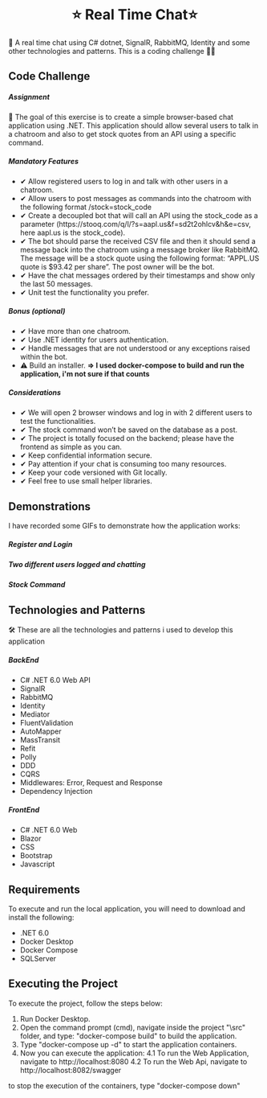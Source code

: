 <h1 align="center">
⭐ Real Time Chat⭐ 
</h1>
💬 A real time chat using C# dotnet, SignalR, RabbitMQ, Identity and some other technologies and patterns. This is a coding challenge 👨‍💻

## Code Challenge

##### Assignment
📌 The goal of this exercise is to create a simple browser-based chat application using .NET.
This application should allow several users to talk in a chatroom and also to get stock quotes from an API using a specific command.

##### Mandatory Features
<ul>
	<li>✔ Allow registered users to log in and talk with other users in a chatroom.</li>
	<li>✔ Allow users to post messages as commands into the chatroom with the following format /stock=stock_code</li>
	<li>✔ Create a decoupled bot that will call an API using the stock_code as a parameter
(https://stooq.com/q/l/?s=aapl.us&f=sd2t2ohlcv&h&e=csv, here aapl.us is the
stock_code).</li>
	<li>✔ The bot should parse the received CSV file and then it should send a message back
	into the chatroom using a message broker like RabbitMQ. The message will be a stock quote
using the following format: “APPL.US quote is $93.42 per share”. The post owner will be
the bot.</li>
	<li>✔ Have the chat messages ordered by their timestamps and show only the last 50
messages.</li>
	<li>✔ Unit test the functionality you prefer.</li>
</ul>

##### Bonus (optional)
<ul>
	<li>✔ Have more than one chatroom.</li>
	<li>✔ Use .NET identity for users authentication.</li>
	<li>✔ Handle messages that are not understood or any exceptions raised within the bot.</li>
	<li>⚠️ Build an installer. <b>=> I used docker-compose to build and run the application, i'm not sure if that counts</b></li>
</ul>

##### Considerations
<ul>
	<li>✔ We will open 2 browser windows and log in with 2 different users to test the
functionalities.</li>
	<li>✔ The stock command won’t be saved on the database as a post.</li>
	<li>✔ The project is totally focused on the backend; please have the frontend as simple as you
can.</li>
	<li>✔ Keep confidential information secure.</li>
	<li>✔ Pay attention if your chat is consuming too many resources.</li>
	<li>✔ Keep your code versioned with Git locally.</li>
	<li>✔ Feel free to use small helper libraries.</li>
</ul>

## Demonstrations
I have recorded some GIFs to demonstrate how the application works:

##### Register and Login

##### Two different users logged and chatting

##### Stock Command

## Technologies and Patterns
🛠 These are all the technologies and patterns i used to develop this application
##### BackEnd
<ul>
	<li><a url="https://dotnet.microsoft.com/en-us/download/dotnet/6.0">C# .NET 6.0 Web API</a></li>
	<li><a url="https://www.nuget.org/packages/Microsoft.AspNetCore.SignalR">SignalR</a></li>
	<li><a url="https://www.nuget.org/packages/MassTransit.RabbitMQ/8.0.6-develop.537">RabbitMQ</a></li>
	<li><a url="https://www.nuget.org/packages/Microsoft.AspNetCore.Identity">Identity</a></li>
	<li><a url="https://www.nuget.org/packages/MediatR">Mediator</a></li>
	<li><a url="https://www.nuget.org/packages/FluentValidation">FluentValidation</a></li>
	<li><a url="https://www.nuget.org/packages/AutoMapper">AutoMapper</a></li>
	<li><a url="https://www.nuget.org/packages/MassTransit/8.0.6-develop.537">MassTransit</a></li>
	<li><a url="https://www.nuget.org/packages/Refit">Refit</a></li>
	<li><a url="https://www.nuget.org/packages/Polly">Polly</a></li>
	<li><a url=""></a>DDD</li>
	<li><a url=""></a>CQRS</li>
	<li><a url=""></a>Middlewares: Error, Request and Response</li>
	<li><a url=""></a>Dependency Injection</li>
</ul>

##### FrontEnd
<ul>
	<li><a url="https://dotnet.microsoft.com/en-us/download/dotnet/6.0">C# .NET 6.0 Web</a></li>
	<li><a url="https://docs.microsoft.com/pt-br/aspnet/core/blazor/?view=aspnetcore-6.0">Blazor</a></li>
	<li><a url="https://www.w3schools.com/css/">CSS</a></li>
	<li><a url="https://getbootstrap.com/">Bootstrap</a></li>
	<li><a url="https://developer.mozilla.org/pt-BR/docs/Web/JavaScript">Javascript</a></li>
</ul>

## Requirements
To execute and run the local application, you will need to download and install the following:
<ul>
	<li><a url="https://dotnet.microsoft.com/en-us/download/dotnet/6.0">.NET 6.0</a></li>
	<li><a url="https://docs.docker.com/desktop/#download-and-install">Docker Desktop</a></li>
	<li><a url="https://docs.docker.com/compose/install/compose-desktop/">Docker Compose</a></li>
	<li><a url="https://www.microsoft.com/pt-br/sql-server/sql-server-downloads">SQLServer</a></li>
</ul>

## Executing the Project
To execute the project, follow the steps below:
1. Run Docker Desktop.
2. Open the command prompt (cmd), navigate inside the project "\src" folder, and type: "docker-compose build" to build the application.
3. Type "docker-compose up -d" to start the application containers.
4. Now you can execute the application:
   4.1 To run the Web Application, navigate to http://localhost:8080
   4.2 To run the Web Api, navigate to http://localhost:8082/swagger 

to stop the execution of the containers, type "docker-compose down"
